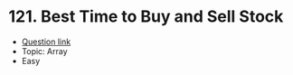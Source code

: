 # 121. Best Time to Buy and Sell Stock

- [Question link](https://leetcode.com/problems/best-time-to-buy-and-sell-stock)
- Topic: Array
- Easy

